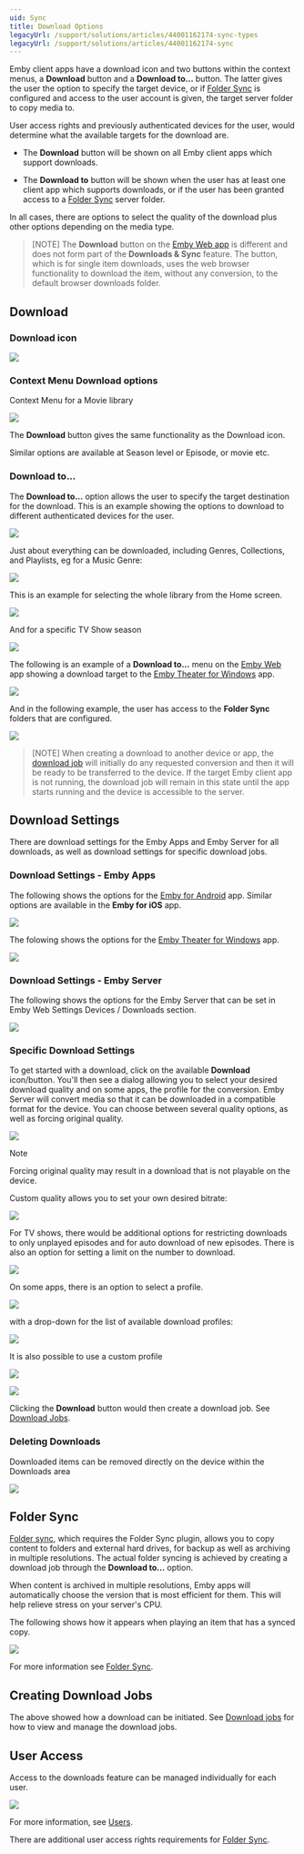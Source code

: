 ```yaml
---
uid: Sync
title: Download Options
legacyUrl: /support/solutions/articles/44001162174-sync-types
legacyUrl: /support/solutions/articles/44001162174-sync
---
```


Emby client apps have a download icon and two buttons within the context menus, a **Download** button and a **Download to...** button. The latter gives the user the option to specify the target device, or if [Folder Sync](Folder-Sync.md) is configured and access to the user account is given, the target server folder to copy media to.

User access rights and previously authenticated devices for the user, would determine what the available targets for the download are. 

* The **Download** button will be shown on all Emby client apps which support downloads. 

* The **Download to** button will be shown when the user has at least one client app which supports downloads, or if the user has been granted access to a [Folder Sync](Folder-Sync.md) server folder. 

In all cases, there are options to select the quality of the download plus other options depending on the media type. 

> [NOTE]
> The **Download** button on the [Emby Web app](Web-Client.md) is different and does not form part of the **Downloads & Sync** feature. The button, which is for single item downloads, uses the web browser functionality to download the item, without any conversion, to the default browser downloads folder. 



## Download

### Download icon

![](images/apps/downloads1.png)

### Context Menu Download options

Context Menu for a Movie library

![](images/apps/downloads2.png)

The **Download** button gives the same functionality as the Download icon.

Similar options are available at Season level or Episode, or movie etc.

### Download to...

The **Download to...** option allows the user to specify the target destination for the download. This is an example showing the options to download to different authenticated devices for the user.

![](images/apps/downloadto4.png)

Just about everything can be downloaded, including Genres, Collections, and Playlists, eg for a Music Genre:

![](images/apps/downloadto5.png)

This is an example for selecting the whole library from the Home screen.

![](images/apps/downloadto1.png)

And for a specific TV Show season

![](images/apps/downloadto2.png)

The following is an example of a **Download to...** menu on the [Emby Web](Web-Client.md) app showing a download target to the [Emby Theater for Windows](Emby-Theater-for-Windows.md) app.

![](images/apps/downloadto6.png)

And in the following example, the user has access to the **Folder Sync** folders that are configured.

![](images/apps/downloadto3.png)

> [NOTE]
> When creating a download to another device or app, the [download job](Sync-Jobs.md) will initially do any requested conversion and then it will be ready to be transferred to the device. If the target Emby client app is not running, the download job will remain in this state until the app starts running and the device is accessible to the server.

## Download Settings

There are download settings for the Emby Apps and Emby Server for all downloads, as well as download settings for specific download jobs.

### Download Settings - Emby Apps

The following shows the options for the [Emby for Android](Android-Mobile.md) app. Similar options are available in the **Emby for iOS** app.

![](images/apps/downloads10.png)

The folowing shows the options for the [Emby Theater for Windows](Emby-Theater-for-Windows.md) app.

![](images/apps/downloads13.png)

### Download Settings - Emby Server

The following shows the options for the Emby Server that can be set in Emby Web Settings Devices / Downloads section.

![](images/server/downloads_server1.png)


### Specific Download Settings

To get started with a download, click on the available **Download** icon/button. You'll then see a dialog allowing you to select your desired download quality and on some apps, the profile for the conversion. Emby Server will convert media so that it can be downloaded in a compatible format for the device. You can choose between several quality options, as well as forcing original quality.

![](images/apps/downloads3.png)

> [!NOTE]
> Forcing original quality may result in a download that is not playable on the device.

Custom quality allows you to set your own desired bitrate:

![](images/apps/downloads4.png)

For TV shows, there would be additional options for restricting downloads to only unplayed episodes and for auto download of new episodes. There is also an option for setting a limit on the number to download.

![](images/apps/downloads5.png)

On some apps, there is an option to select a profile. 

![](images/apps/downloads6.png)

with a drop-down for the list of available download profiles:

![](images/apps/downloads7.png)

It is also possible to use a custom profile

![](images/apps/downloads8.png)

![](images/apps/downloads9.png)

Clicking the **Download** button would then create a download job. See [Download Jobs](Sync-Jobs).

### Deleting Downloads

Downloaded items can be removed directly on the device within the Downloads area 

![](images/apps/downloads11.png)

## Folder Sync

[Folder sync](Folder-Sync.md), which requires the Folder Sync plugin, allows you to copy content to folders and external hard drives, for backup as well as archiving in multiple resolutions. The actual folder syncing is achieved by creating a download job through the **Download to...** option.

When content is archived in multiple resolutions, Emby apps will automatically choose the version that is most efficient for them. This will help relieve stress on your server's CPU.

The following shows how it appears when playing an item that has a synced copy. 

![](images/apps/downloads12.png)

For more information see [Folder Sync](Folder-Sync.md).

## Creating Download Jobs

The above showed how a download can be initiated. See [Download jobs](Sync-Jobs.md) for how to view and manage the download jobs.

## User Access

Access to the downloads feature can be managed individually for each user. 

![](images/server/users35.png)

For more information, see [Users](Users.md).

There are additional user access rights requirements for [Folder Sync](Folder-Sync.md).